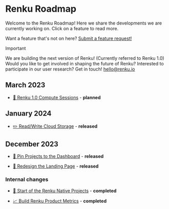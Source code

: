 # Renku Roadmap

Welcome to the Renku Roadmap! Here we share the developments we are currently working on. Click on a feature to read more.

Want a feature that's not on here? [Submit a feature request!](https://github.com/SwissDataScienceCenter/renku/issues/new/choose)

> [!IMPORTANT]
> We are building the next version of Renku! (Currently referred to Renku 1.0) Would you like to get involved in shaping the future of Renku? Interested to participate in our user research? Get in touch! hello@renku.io

## March 2023

- [🤖 Renku 1.0 Compute Sessions](feature-pitches/010-compute-sessions/compute-sessions.md) - **planned**

## January 2024

- [✏️ Read/Write Cloud Storage](feature-pitches/007-read-write-cloud-storage/read-write-cloud-storage.md) - **released**

## December 2023

- [📌 Pin Projects to the Dashboard](feature-pitches/008-pin-to-dashboard/pin-to-dashboard.md) - **released**

- [🎨 Redesign the Landing Page](feature-pitches/009-redesign-landing-page/redesign-landing-page.md) - **released**

### Internal changes

- [🐸 Start of the Renku Native Projects](feature-pitches/005-define-renku-native-projects-and-users/define-renku-native-projects-and-users.md) - **completed**

- [📈 Build Renku Product Metrics](feature-pitches/006-first-product-metrics/first-product-metrics.md) - **completed**
